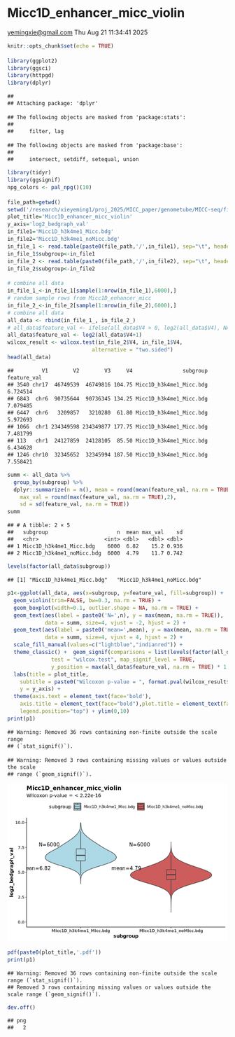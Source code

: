 Micc1D_enhancer_micc_violin
================
<yemingxie@gmail.com>
Thu Aug 21 11:34:41 2025

``` r
knitr::opts_chunk$set(echo = TRUE)

library(ggplot2)
library(ggsci)
library(httpgd)
library(dplyr)
```

    ## 
    ## Attaching package: 'dplyr'

    ## The following objects are masked from 'package:stats':
    ## 
    ##     filter, lag

    ## The following objects are masked from 'package:base':
    ## 
    ##     intersect, setdiff, setequal, union

``` r
library(tidyr)
library(ggsignif)
npg_colors <- pal_npg()(10)

file_path=getwd()
setwd('/research/xieyeming1/proj_2025/MICC_paper/genometube/MICC-seq/figs/enhancer_Micc_noMicc')
plot_title='Micc1D_enhancer_micc_violin'
y_axis='log2_bedgraph_val'
in_file1='Micc1D_h3k4me1_Micc.bdg'
in_file2='Micc1D_h3k4me1_noMicc.bdg'
in_file_1 <- read.table(paste0(file_path,'/',in_file1), sep="\t", header=F)
in_file_1$subgroup<-in_file1
in_file_2 <- read.table(paste0(file_path,'/',in_file2), sep="\t", header=F)
in_file_2$subgroup<-in_file2

# combine all data
in_file_1_<-in_file_1[sample(1:nrow(in_file_1),6000),]
# random sample rows from Micc1D_enhancer_micc
in_file_2_<-in_file_2[sample(1:nrow(in_file_2),6000),]
# combine all data
all_data <- rbind(in_file_1_, in_file_2_)
# all_data$feature_val <- ifelse(all_data$V4 > 0, log2(all_data$V4), NA)
all_data$feature_val <- log2(all_data$V4+1)
wilcox_result <- wilcox.test(in_file_2$V4, in_file_1$V4, 
                           alternative = "two.sided")
head(all_data)
```

    ##         V1        V2        V3     V4                subgroup feature_val
    ## 3540 chr17  46749539  46749816 104.75 Micc1D_h3k4me1_Micc.bdg    6.724514
    ## 6843  chr6  90735644  90736345 134.25 Micc1D_h3k4me1_Micc.bdg    7.079485
    ## 6447  chr6   3209857   3210280  61.80 Micc1D_h3k4me1_Micc.bdg    5.972693
    ## 1066  chr1 234349598 234349877 177.75 Micc1D_h3k4me1_Micc.bdg    7.481799
    ## 113   chr1  24127859  24128105  85.50 Micc1D_h3k4me1_Micc.bdg    6.434628
    ## 1246 chr10  32345652  32345994 187.50 Micc1D_h3k4me1_Micc.bdg    7.558421

``` r
summ <- all_data %>%
  group_by(subgroup) %>%
  dplyr::summarize(n = n(), mean = round(mean(feature_val, na.rm = TRUE),2),
    max_val = round(max(feature_val, na.rm = TRUE),2),
    sd = sd(feature_val, na.rm = TRUE))
summ
```

    ## # A tibble: 2 × 5
    ##   subgroup                      n  mean max_val    sd
    ##   <chr>                     <int> <dbl>   <dbl> <dbl>
    ## 1 Micc1D_h3k4me1_Micc.bdg    6000  6.82    15.2 0.936
    ## 2 Micc1D_h3k4me1_noMicc.bdg  6000  4.79    11.7 0.742

``` r
levels(factor(all_data$subgroup))
```

    ## [1] "Micc1D_h3k4me1_Micc.bdg"   "Micc1D_h3k4me1_noMicc.bdg"

``` r
p1<-ggplot(all_data, aes(x=subgroup, y=feature_val, fill=subgroup)) +
  geom_violin(trim=FALSE, bw=0.3, na.rm = TRUE) +
  geom_boxplot(width=0.1, outlier.shape = NA, na.rm = TRUE) +
  geom_text(aes(label = paste0('N=',n), y = max(mean, na.rm = TRUE)), 
            data = summ, size=4, vjust = -2, hjust = 2) +
  geom_text(aes(label = paste0('mean=',mean), y = max(mean, na.rm = TRUE)), 
            data = summ, size=4, vjust = 4, hjust = 2) +
  scale_fill_manual(values=c("lightblue","indianred")) +
  theme_classic() +  geom_signif(comparisons = list(levels(factor(all_data$subgroup))), 
              test = "wilcox.test", map_signif_level = TRUE,
              y_position = max(all_data$feature_val, na.rm = TRUE) * 1.2) +
  labs(title = plot_title,
    subtitle = paste0("Wilcoxon p-value = ", format.pval(wilcox_result$p.value)),
    y = y_axis) +
  theme(axis.text = element_text(face='bold'),
    axis.title = element_text(face="bold"),plot.title = element_text(face="bold"),
    legend.position="top") + ylim(0,10)
print(p1)
```

    ## Warning: Removed 36 rows containing non-finite outside the scale range
    ## (`stat_signif()`).

    ## Warning: Removed 3 rows containing missing values or values outside the scale
    ## range (`geom_signif()`).

![](Micc1D_enhancer_micc_violin_files/figure-gfm/unnamed-chunk-1-1.png)<!-- -->

``` r
pdf(paste0(plot_title,'.pdf'))
print(p1)
```

    ## Warning: Removed 36 rows containing non-finite outside the scale range (`stat_signif()`).
    ## Removed 3 rows containing missing values or values outside the scale range (`geom_signif()`).

``` r
dev.off()
```

    ## png 
    ##   2
